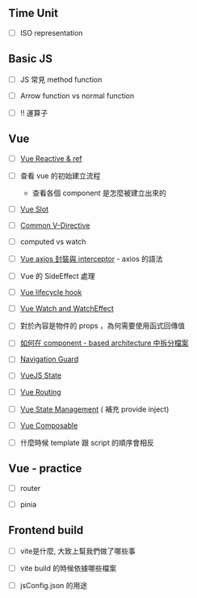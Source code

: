 
## Time Unit

- [ ] ISO representation

## Basic JS

- [ ] JS 常見 method function

- [ ] Arrow function vs normal function

- [ ] !! 運算子

## Vue

- [ ] [Vue Reactive & ref](<./VueJS/Vue Reactive & ref>)

- [ ] 查看 vue 的初始建立流程
	+ 查看各個 component 是怎麼被建立出來的

- [ ] [Vue Slot](<./VueJS/Vue Slot>)

- [ ] [Common V-Directive](<./VueJS/V-Directive/Common V-Directive>)

- [ ] computed vs watch

- [ ] [Vue axios 封裝與 interceptor](<Vue axios 封裝與 interceptor>)  - axios 的語法

- [ ] Vue 的 SideEffect 處理

- [ ] [Vue lifecycle hook](<Vue lifecycle hook>)

- [ ] [Vue Watch and WatchEffect](<Vue Watch and WatchEffect>)

- [ ] 對於內容是物件的 props ，為何需要使用函式回傳值

- [ ] [如何在 component - based architecture 中拆分檔案](<如何在 component - based architecture 中拆分檔案>)

- [ ] [Navigation Guard](<./VueJS/Navigation Guard>)

- [ ] [VueJS State](<./VueJS/VueJS State>)

- [ ]  [Vue Routing](<./VueJS/Vue Routing>)

- [ ] [Vue State Management](<./VueJS/Vue State Management>) ( 補充 provide inject)

- [ ] [Vue Composable](<./VueJS/Vue Composable>)

- [ ] 什麼時候 template 跟 script 的順序會相反
## Vue - practice

- [ ] router

- [ ]  pinia

## Frontend build  

- [ ] vite是什麼, 大致上幫我們做了哪些事

- [ ] vite build 的時候依據哪些檔案

- [ ] jsConfig.json 的用途


